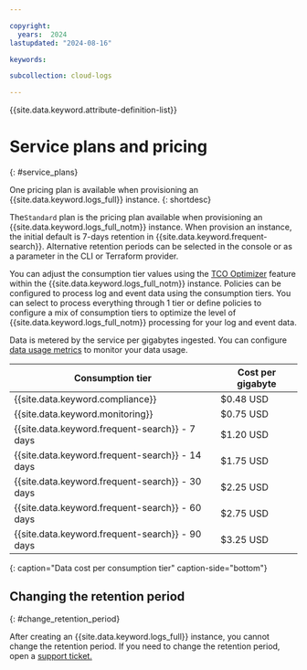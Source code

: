 ```yaml
---

copyright:
  years:  2024
lastupdated: "2024-08-16"

keywords: 

subcollection: cloud-logs

---
```


{{site.data.keyword.attribute-definition-list}}


# Service plans and pricing
{: #service_plans}

One pricing plan is available when provisioning an {{site.data.keyword.logs_full}} instance.
{: shortdesc}

The`Standard` plan is the pricing plan available when provisioning an {{site.data.keyword.logs_full_notm}} instance. When provision an instance, the initial default is 7-days retention in {{site.data.keyword.frequent-search}}. Alternative retention periods can be selected in the console or as a parameter in the CLI or Terraform provider.

You can adjust the consumption tier values using the [TCO Optimizer](/docs/cloud-logs?topic=cloud-logs-tco-data-pipelines) feature within the {{site.data.keyword.logs_full_notm}} instance. Policies can be configured to process log and event data using the consumption tiers. You can select to process everything through 1 tier or define policies to configure a mix of consumption tiers to optimize the level of {{site.data.keyword.logs_full_notm}} processing for your log and event data.

Data is metered by the service per gigabytes ingested. You can configure [data usage metrics](/docs/cloud-logs?topic=cloud-logs-data-usage-metrics) to monitor your data usage.

| Consumption tier | Cost per gigabyte |
|---------------|-------------------|
| {{site.data.keyword.compliance}} | $0.48 USD |
| {{site.data.keyword.monitoring}} | $0.75 USD |
| {{site.data.keyword.frequent-search}} - 7 days | $1.20 USD |
| {{site.data.keyword.frequent-search}} - 14 days | $1.75 USD |
| {{site.data.keyword.frequent-search}} - 30 days | $2.25 USD |
| {{site.data.keyword.frequent-search}} - 60 days | $2.75 USD |
| {{site.data.keyword.frequent-search}} - 90 days | $3.25 USD |
{: caption="Data cost per consumption tier" caption-side="bottom"}

## Changing the retention period
{: #change_retention_period}

After creating an {{site.data.keyword.logs_full}} instance, you cannot change the retention period. If you need to change the retention period, open a [support ticket.](/docs/cloud-logs?topic=cloud-logs-getting-help)


